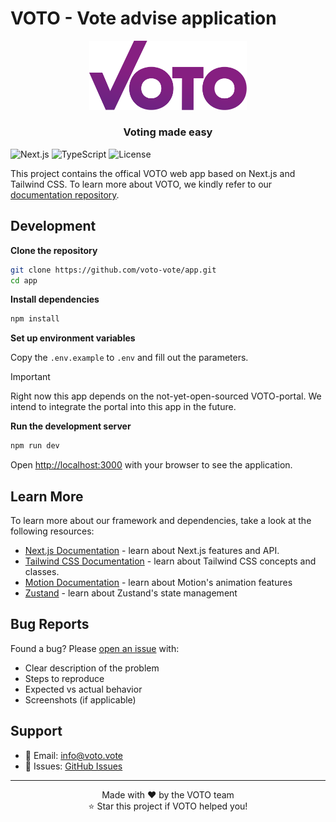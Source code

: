 # VOTO - Vote advise application

<p align="center">
  <a href="https://voto.vote">
    <img src="./public/logo.svg" alt="Logo" width="50%" height="auto">
  </a>

  <h3 align="center">Voting made easy</h3>
</p>

  ![Next.js](https://img.shields.io/badge/Next.js-15-black?style=for-the-badge&logo=next.js)
  ![TypeScript](https://img.shields.io/badge/TypeScript-007ACC?style=for-the-badge&logo=typescript&logoColor=white)
  ![License](https://img.shields.io/badge/License-Apache_2.0-green?style=for-the-badge)

This project contains the offical VOTO web app based on Next.js and Tailwind CSS. To learn more about VOTO, we kindly refer to our [documentation repository](https://github.com/voto-vote/.github/tree/main/profile).

## Development

**Clone the repository**
   ```bash
   git clone https://github.com/voto-vote/app.git
   cd app
   ```

**Install dependencies**
   ```bash
   npm install
   ```

**Set up environment variables**

Copy the `.env.example` to `.env` and fill out the parameters.

> [!IMPORTANT]  
> Right now this app depends on the not-yet-open-sourced VOTO-portal.
> We intend to integrate the portal into this app in the future.

**Run the development server**

```bash
npm run dev
```

Open [http://localhost:3000](http://localhost:3000) with your browser to see the application.

## Learn More

To learn more about our framework and dependencies, take a look at the following resources:

- [Next.js Documentation](https://nextjs.org/docs) - learn about Next.js features and API.
- [Tailwind CSS Documentation](https://tailwindcss.com/docs) - learn about Tailwind CSS concepts and classes.
- [Motion Documentation](https://motion.dev/docs) - learn about Motion's animation features
- [Zustand](zustand.docs.pmnd.rs) - learn about Zustand's state management

## Bug Reports

Found a bug? Please [open an issue](https://github.com/voto-vote/app/issues) with:
- Clear description of the problem
- Steps to reproduce
- Expected vs actual behavior
- Screenshots (if applicable)


## Support

- 📧 Email: info@voto.vote
- 🐛 Issues: [GitHub Issues](https://github.com/voto-vote/app/issues)

---

<div align="center">
  Made with ❤️ by the VOTO team
  <br />
  ⭐ Star this project if VOTO helped you!
</div>
